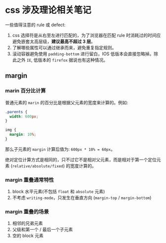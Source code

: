 # css 涉及理论相关笔记

一些值得注意的 rule 或 defect:

1. css 选择符是从右至左进行匹配的，为了浏览器在匹配 rule 时消耗过的时间应避免嵌套太高层级，**建议最高不超过 3 层**。
2. 了解哪些属性可以通过继承而来，避免重复指定规则。
3. 滚动容器避免使用 `padding-bottom` 进行留白，IOS 低版本会直接忽略掉。除此之外 `IE`, 低版本的 `firefox` 据说也有这种情况。

## margin

### marin 百分比计算

普通元素的 `marin` 的百分比是根据父元素的宽度来计算的。例如:

``` css
.parents {
  width: 600px;
}

img {
  margin: 10%;
}
```

那么子元素的 `margin` 计算后值为: `600px * 10% = 60px`。

绝对定位计算方式是相同的，只不过它不是相对父元素，而是相对于第一个定位元素 (`relative/absolute/fixed`) 的宽度计算的。

### margin 重叠通常特性

1. block 水平元素(不包括 `float` 和 `absolute` 元素)
2. 不考虑 `writing-mode`，只发生在垂直方向 (`margin-top` / `margin-bottom`)

### margin 重叠的场景

1. 相邻的兄弟元素
2. 父级和第一个 / 最后一个子元素
3. 空的 block 元素
